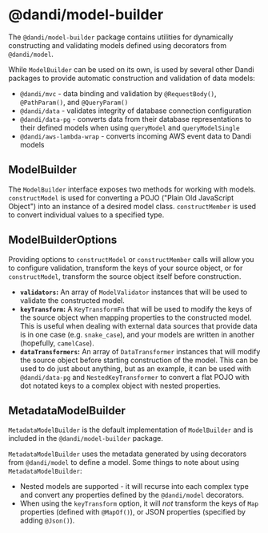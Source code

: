 # @dandi/model-builder

The `@dandi/model-builder` package contains utilities for dynamically
constructing and validating models defined using decorators from
`@dandi/model`.

While `ModelBuilder` can be used on its own, is used by several other
Dandi packages to provide automatic construction and validation of
data models:

- `@dandi/mvc` - data binding and validation by `@RequestBody()`,
  `@PathParam()`, and `@QueryParam()`
- `@dandi/data` - validates integrity of database connection configuration
- `@dandi/data-pg` - converts data from their database representations
  to their defined models when using `queryModel` and `queryModelSingle`
- `@dandi/aws-lambda-wrap` - converts incoming AWS event data to Dandi
  models

## ModelBuilder

The `ModelBuilder` interface exposes two methods for working with models.
`constructModel` is used for converting a POJO ("Plain Old JavaScript
Object") into an instance of a desired model class. `constructMember` is
used to convert individual values to a specified type.

## ModelBuilderOptions

Providing options to `constructModel` or `constructMember` calls will
allow you to configure validation, transform the keys of your source
object, or for `constructModel`, transform the source object itself
before construction.

- **`validators`:** An array of `ModelValidator` instances that will be
  used to validate the constructed model.
- **`keyTransform`:** A `KeyTransformFn` that will be used to modify the
  keys of the source object when mapping properties to the constructed
  model. This is useful when dealing with external data sources that
  provide data is in one case (e.g. `snake_case`), and your models are
  written in another (hopefully, `camelCase`).
- **`dataTransformers`:** An array of `DataTransformer` instances that
  will modify the source object before starting construction of the model.
  This can be used to do just about anything, but as an example, it can
  be used with `@dandi/data-pg` and `NestedKeyTransformer` to convert a
  flat POJO with dot notated keys to a complex object with nested
  properties.

## MetadataModelBuilder

`MetadataModelBuilder` is the default implementation of `ModelBuilder`
and is included in the `@dandi/model-builder` package.

`MetadataModelBuilder` uses the metadata generated by using decorators
from `@dandi/model` to define a model. Some things to note about using
`MetadataModelBuilder`:

- Nested models are supported - it will recurse into each complex type
  and convert any properties defined by the `@dandi/model` decorators.
- When using the `keyTransform` option, it will _not_ transform the keys
  of `Map` properties (defined with `@MapOf()`), or JSON properties
  (specified by adding `@Json()`).
